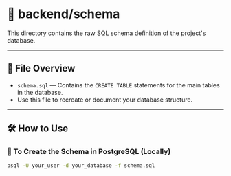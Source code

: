 # 📁 backend/schema

This directory contains the raw SQL schema definition of the project's database.

---

## 📄 File Overview

- `schema.sql` — Contains the `CREATE TABLE` statements for the main tables in the database.
- Use this file to recreate or document your database structure.

---

## 🛠 How to Use

### 🔄 To Create the Schema in PostgreSQL (Locally)

```bash
psql -U your_user -d your_database -f schema.sql
